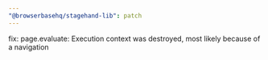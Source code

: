 ```yaml
---
"@browserbasehq/stagehand-lib": patch
---
```


fix: page.evaluate: Execution context was destroyed, most likely because of a navigation
